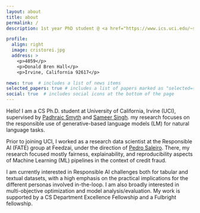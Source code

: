 ```yaml
---
layout: about
title: about
permalink: /
description: 1st year PhD student @ <a href="https://www.ics.uci.edu/~smyth/research_group.html">DataLab</a> & <a href="https://ucinlp.github.io/">UCI-nlp</a> | Organizer @ <a href="https://www.meetup.com/pt-BR/Deep-Learning-Sessions-Lisboa/">DLSPT</a> #uci-nlp | datalab | DLSPT

profile:
  align: right
  image: cristorei.jpg
  address: >
    <p>4059</p>
    <p>Donald Bren Hall</p>
    <p>Irvine, California 92617</p>

news: true  # includes a list of news items
selected_papers: true # includes a list of papers marked as "selected={true}"
social: true  # includes social icons at the bottom of the page
---
```


Hello! I am a CS Ph.D. student at University of California, Irvine (UCI), supervised by [Padhraic Smyth](https://www.ics.uci.edu/~smyth/) and [Sameer Singh](https://sameersingh.org/). my research focuses on the responsible use of generative-based language models (LM) for natural language tasks.

Prior to joining UCI, I worked as a research data scientist at the Responsible AI (FATE) group at Feedzai, under the direction of [Pedro Saleiro](https://www.linkedin.com/in/saleiro/?originalSubdomain=pt). There, my research focused mostly fairness, explainability, and reproducibility aspects of Machine Learning (ML) pipelines in the context of credit fraud.

I am currently interested in Responsible AI challenges both for tabular and textual datasets, with a high emphasis on the practical implications for the different personas involved in-the-loop. I am also broadly interested in multi-objective optimization and model analysis/evaluation. My work is supported by a CS Department Excellence Fellowship and a Fulbright fellowship.
